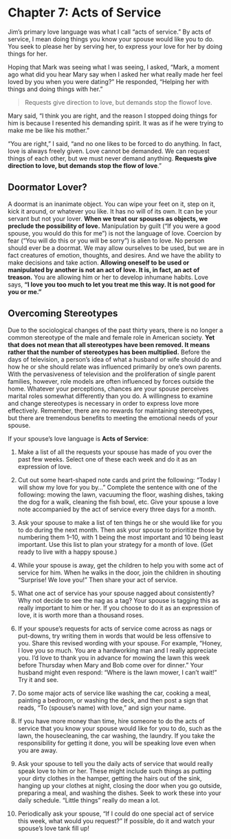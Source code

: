# Chapter 7: Acts of Service

Jim’s primary love language was what I call “acts of service.” By acts of service, I mean doing things you know your spouse would like you to do. You seek to please her by serving her, to express your love for her by doing things for her.

Hoping that Mark was seeing what I was seeing, I asked, “Mark, a moment ago what did you hear Mary say when I asked her what really made her feel loved by you when you were dating?” He responded, “Helping her with things and doing things with her.”

> Requests give direction to love, but demands stop the flowof love.

Mary said, “I think you are right, and the reason I stopped doing things for him is because I resented his demanding spirit. It was as if he were trying to make me be like his mother.”

“You are right,” I said, “and no one likes to be forced to do anything. In fact, love is always freely given. Love cannot be demanded. We can request things of each other, but we must never demand anything. **Requests give direction to love, but demands stop the flow of love**.”

## Doormator Lover?

A doormat is an inanimate object. You can wipe your feet on it, step on it, kick it around, or whatever you like. It has no will of its own. It can be your servant but not your lover. **When we treat our spouses as objects, we preclude the possibility of love.** Manipulation by guilt (“If you were a good spouse, you would do this for me”) is not the language of love. Coercion by fear (“You will do this or you will be sorry”) is alien to love. No person should ever be a doormat. We may allow ourselves to be used, but we are in fact creatures of emotion, thoughts, and desires. And we have the ability to make decisions and take action. **Allowing oneself to be used or manipulated by another is not an act of love. It is, in fact, an act of treason.** You are allowing him or her to develop inhumane habits. Love says, **“I love you too much to let you treat me this way. It is not good for you or me.”**

## Overcoming Stereotypes

Due to the sociological changes of the past thirty years, there is no longer a common stereotype of the male and female role in American society. **Yet that does not mean that all stereotypes have been removed. It means rather that the number of stereotypes has been multiplied.** Before the days of television, a person’s idea of what a husband or wife should do and how he or she should relate was influenced primarily by one’s own parents. With the pervasiveness of television and the proliferation of single parent families, however, role models are often influenced by forces outside the home. Whatever your perceptions, chances are your spouse perceives marital roles somewhat differently than you do. A willingness to examine and change stereotypes is necessary in order to express love more effectively. Remember, there are no rewards for maintaining stereotypes, but there are tremendous benefits to meeting the emotional needs of your spouse.



If your spouse’s love language is **Acts of Service**:

1. Make a list of all the requests your spouse has made of you over the past few weeks. Select one of these each week and do it as an expression of love.

2. Cut out some heart-shaped note cards and print the following: “Today I will show my love for you by…” Complete the sentence with one of the following: mowing the lawn, vacuuming the floor, washing dishes, taking the dog for a walk, cleaning the fish bowl, etc. Give your spouse a love note accompanied by the act of service every three days for a month.

3. Ask your spouse to make a list of ten things he or she would like for you to do during the next month. Then ask your spouse to prioritize those by numbering them 1–10, with 1 being the most important and 10 being least important. Use this list to plan your strategy for a month of love. (Get ready to live with a happy spouse.)

4. While your spouse is away, get the children to
   help you with some act of service for him. When he
   walks in the door, join the children in shouting
   “Surprise! We love you!” Then share your act of
   service.

5. What one act of service has your spouse nagged
   about consistently? Why not decide to see the nag as
   a tag? Your spouse is tagging this as really important
   to him or her. If you choose to do it as an expression of
   love, it is worth more than a thousand roses.

6. If your spouse’s requests for acts of service come across as nags or put-downs, try writing them in words that would be less offensive to you. Share this revised wording with your spouse. For example, “Honey, I love you so much. You are a hardworking man and I really appreciate you. I’d love to thank you in advance for mowing the lawn this week before Thursday when Mary and Bob come over for dinner.” Your husband might even respond: “Where is the lawn mower, I can’t wait!” Try it and see.

7. Do some major acts of service like washing the car, cooking a meal, painting a bedroom, or washing the deck, and then post a sign that reads, “To (spouse’s name) with love,” and sign your name.

8. If you have more money than time, hire someone to do the acts of service that you know your spouse would like for you to do, such as the lawn, the housecleaning, the car washing, the laundry. If you take the responsibility for getting it done, you will be speaking love even when you are away.

9. Ask your spouse to tell you the daily acts of service that would really speak love to him or her. These might include such things as putting your dirty clothes in the hamper, getting the hairs out of the sink, hanging up your clothes at night, closing the door when you go outside, preparing a meal, and washing the dishes. Seek to work these into your daily schedule. “Little things” really do mean a lot.

10. Periodically ask your spouse, “If I could do one special act of service this week, what would you request?” If possible, do it and watch your spouse’s love tank fill up!

